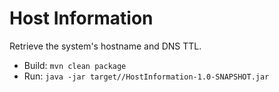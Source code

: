# Host Information

Retrieve the system's hostname and DNS TTL.

* Build: ``mvn clean package``
* Run: ``java -jar target//HostInformation-1.0-SNAPSHOT.jar``
